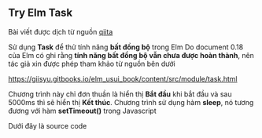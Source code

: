 ## Try Elm Task

Bài viết được dịch từ nguồn [qiita](https://qiita.com/sand/items/7504165dccf54848a27b)

Sử dụng **Task** để thử tính năng **bất đồng bộ** trong Elm
Do document 0.18 của Elm có ghi rằng **tính năng bất đồng bộ vẫn chưa được hoàn thành**, nên tác giả xin được phép tham khảo từ nguồn bên dưới

https://giisyu.gitbooks.io/elm_usui_book/content/src/module/task.html

Chương trình này chỉ đơn thuần là hiển thị **Bắt đầu** khi bắt đầu và sau 5000ms thì sẽ hiển thị **Kết thúc**. Chương trình sử dụng hàm **sleep**, nó tương đương với hàm **setTimeout()** trong Javascript

Dưới đây là source code

```elm
```
